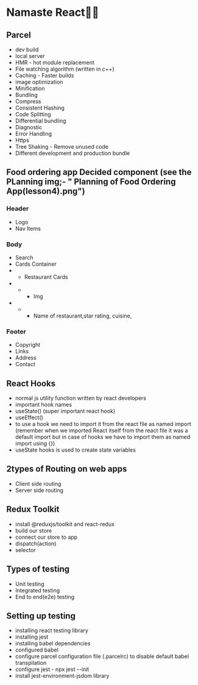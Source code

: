 # Namaste React🚀🚀

## Parcel

- dev build
- local server
- HMR - hot module replacement
- File watching algorithm (written in c++)
- Caching - Faster builds
- image optimization
- Minification
- Bundling
- Compress
- Consistent Hashing
- Code Splitting
- Differential bundling
- Diagnostic
- Error Handling
- Https
- Tree Shaking - Remove unused code
- Different development and production bundle

## Food ordering app ⁡⁣⁢⁣Decided component (see the PLanning img;- " Planning of Food Ordering App(lesson4).png")

### Header

- Logo
- Nav Items

### Body

- Search
- Cards Container
- - Restaurant Cards
- - - Img
- - - Name of restaurant,star rating, cuisine,

### Footer

- Copyright
- Links
- Address
- Contact⁡

## React Hooks

- normal js utility function written by react developers
- important hook names
- useState() (super important react hook)
- useEffect()
- to use a hook we need to import it from the react file as named import (remember when we imported React itself from the react file it was a default import but in case of hooks we have to import them as named import using {})
- useState hooks is used to create state variables

## 2types of Routing on web apps

- Client side routing
- Server side routing

## Redux Toolkit

- install @reduxjs/toolkit and react-redux
- build our store
- connect our store to app
- dispatch(action)
- selector

## Types of testing

- Unit testing
- Integrated testing
- End to end(e2e) testing

## Setting up testing

- installing react testing library
- installing jest
- installing babel dependencies
- configured babel
- configure parcel configuration file (.parcelrc) to disable default babel transpilation
- configure jest - npx jest --init
- install jest-environment-jsdom library
